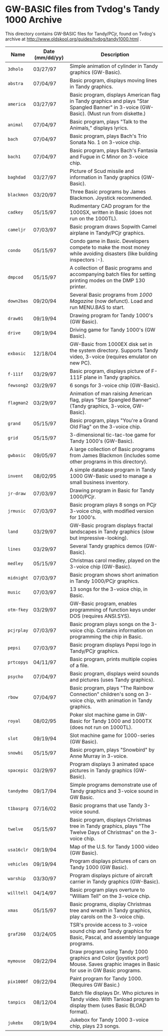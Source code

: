 GW-BASIC files from Tvdog's Tandy 1000 Archive
==============================================

This directory contains GW-BASIC files for Tandy/PCjr, found on Tvdog's archive at http://www.oldskool.org/guides/tvdog/tandy1000.html .



| Name       | Date (mm/dd/yy)    | Description
| ---------- | ------------------ | -----------------------
| `3dholo` |  03/27/97 | Simple animation of cylinder in Tandy graphics (GW-Basic).
| `abstra` | 07/04/97 | Basic program, displays moving lines in Tandy graphics.
| `america` | 03/27/97 | Basic program, displays American flag in Tandy graphics and plays "Star Spangled Banner" in 3-voice (GW-Basic). (Must run from diskette.)
| `animal` |  07/04/97 | Basic program, plays "Talk to the Animals," displays lyrics.
| `bach` |  07/04/97 | Basic program, plays Bach's Trio Sonata No. 1 on 3-voice chip.
| `bach1` | 07/04/97 | Basic program, plays Bach's Fantasia and Fugue in C Minor on 3-voice chip.
| `baghdad` | 03/27/97 | Picture of Scud missile and information in Tandy graphics (GW-Basic).
| `blackmon` | 03/20/97 | Three Basic programs by James Blackmon. Joystick recommended.
| `cadkey` | 05/15/97 | Rudimentary CAD program for the 1000SX, written in Basic (does not run on the 1000TL).
| `cameljr` | 07/03/97 | Basic program draws Sopwith Camel airplane in Tandy/PCjr graphics.
| `condo` | 05/15/97 | Condo game in Basic. Developers compete to make the most money while avoiding disasters (like building inspectors :-).
| `dmpcod` | 05/15/97 | A collection of Basic programs and accompanying batch files for setting printing modes on the DMP 130 printer.
| `down2bas` | 09/20/94 | Several Basic programs from _1000 Magazine_ (now defunct). Load and run MENU.BAS to start.
| `draw01` |  09/19/94 | Drawing program for Tandy 1000's (GW Basic).
| `drive` | 09/19/94 | Driving game for Tandy 1000's (GW Basic).
| `exbasic` |  12/18/04 | GW-Basic from 1000EX disk set in the system directory. Supports Tandy video, 3-voice (requires emulator on new PC).
| `f-111f` |  03/29/97 | Basic program, displays picture of F-111F plane in Tandy graphics.
| `fewsong2` |  03/29/97 | 6 songs for 3-voice chip (GW-Basic).
| `flagman2` |  03/29/97 | Animation of man raising American flag, plays "Star Spangled Banner" (Tandy graphics, 3-voice, GW-Basic).
| `grand` | 05/15/97 | Basic program, plays "You're a Grand Old Flag" on the 3-voice chip.
| `grid` | 05/15/97 | 3-dimensional tic-tac-toe game for Tandy 1000's (GW-Basic).
| `gwbasic` | 09/05/97 | A large collection of Basic programs from James Blackmon (includes some other programs in this directory).
| `invent` |  08/02/95 | A simple database program in Tandy 1000 GW-Basic used to manage a small business inventory.
| `jr-draw` | 07/03/97 | Drawing program in Basic for Tandy 1000/PCjr.
| `jrmusic` | 07/03/97 | Basic program plays 8 songs on PCjr 3-voice chip, with modified version for 1000's.
| `land` | 03/29/97 | GW-Basic program displays fractal landscapes in Tandy graphics (slow but impressive-looking).
| `lines` | 03/29/97 | Several Tandy graphics demos (GW-Basic).
| `medley` | 05/15/97 | Christmas carol medley, played on the 3-voice chip (GW-Basic).
| `midnight` | 07/03/97 | Basic program shows short animation in Tandy 1000/PCjr graphics.
| `music` | 07/03/97 | 13 songs for the 3-voice chip, in Basic.
| `otm-fkey` | 03/29/97 | GW-Basic program, enables programming of function keys under DOS (requires ANSI.SYS).
| `pcjrplay` | 07/03/97 | Basic program plays songs on the 3-voice chip. Contains information on programming the chip in Basic.
| `pepsi` | 07/03/97 | Basic program displays Pepsi logo in Tandy/PCjr graphics.
| `prtcopys` | 04/11/97 | Basic program, prints multiple copies of a file.
| `psycho` | 07/04/97 | Basic program, displays weird sounds and pictures (uses Tandy graphics).
| `rbow` | 07/04/97 | Basic program, plays "The Rainbow Connection" children's song on 3-voice chip, with animation in Tandy graphics.
| `royal` | 08/02/95 | Poker slot machine game in GW-Basic for Tandy 1000 and 1000TX (does not run on 1000TL).
| `slot` |  09/19/94 | Slot machine game for 1000-series (GW Basic).
| `snowbi` | 05/15/97 | Basic program, plays "Snowbird" by Anne Murray in 3-voice.
| `spacepic` | 03/29/97 | Program displays 3 animated space pictures in Tandy graphics (GW-Basic).
| `tandydmo` | 09/17/94 | Simple programs demonstrate use of Tandy graphics and 3-voice sound in GW Basic.
| `t1basprg` |  07/16/02 | Basic programs that use Tandy 3-voice sound.
| `twelve` | 05/15/97 | Basic program, displays Christmas tree in Tandy graphics, plays "The Twelve Days of Christmas" on the 3-voice chip.
| `usa16clr` | 09/19/94 | Map of the U.S. for Tandy 1000 video (GW Basic).
| `vehicles` | 09/19/94 | Program displays pictures of cars on Tandy 1000 (GW Basic).
| `warship` | 03/30/97 | Program displays picture of aircraft carrier in Tandy graphics (GW-Basic).
| `willtell` | 04/14/97 | Basic program plays overture to "William Tell" on the 3-voice chip.
| `xmas` | 05/15/97 | Basic programs, display Christmas tree and wreath in Tandy graphics, play carols on the 3-voice chip.
| `graf260` | 03/24/05 | TSR's provide access to 3-voice sound chip and Tandy graphics for Basic, Pascal, and assembly language programs.
| `mymouse` | 09/22/94 | Draw program using Tandy 1000 graphics and Color (joystick port) Mouse. Saves graphic images in Basic for use in GW Basic programs.
| `pix1000f` | 09/22/94 | Paint program for Tandy 1000. (Requires GW Basic.)
| `tanpics` | 08/12/04 | Batch file displays Dr. Who pictures in Tandy video. With Tanload program to display them (uses Basic BLOAD format).
| `jukebx` | 09/19/94 | Jukebox for Tandy 1000 3-voice chip, plays 23 songs.

